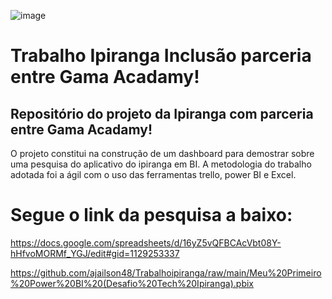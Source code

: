 ![image](https://github.com/ajailson48/trabalho-ipiranga-inclusao/assets/76658794/d02e3316-a1e7-446f-80d1-9ae17f8e681d)

# Trabalho Ipiranga Inclusão parceria entre Gama Acadamy!

## Repositório do projeto da Ipiranga com parceria entre Gama Acadamy!

O projeto constitui na construção de um dashboard para demostrar sobre uma pesquisa do aplicativo do ipiranga em BI.
A metodologia do trabalho adotada foi a ágil com o uso das ferramentas trello, power BI e Excel.

##
 # Segue o link da pesquisa a baixo:

 
https://docs.google.com/spreadsheets/d/16yZ5vQFBCAcVbt08Y-hHfvoMORMf_YGJ/edit#gid=1129253337

https://github.com/ajailson48/Trabalhoipiranga/raw/main/Meu%20Primeiro%20Power%20BI%20(Desafio%20Tech%20Ipiranga).pbix


